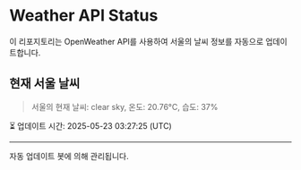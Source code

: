 
# Weather API Status

이 리포지토리는 OpenWeather API를 사용하여 서울의 날씨 정보를 자동으로 업데이트합니다.

## 현재 서울 날씨
> 서울의 현재 날씨: clear sky, 온도: 20.76°C, 습도: 37%

⏳ 업데이트 시간: 2025-05-23 03:27:25 (UTC)

---
자동 업데이트 봇에 의해 관리됩니다.
